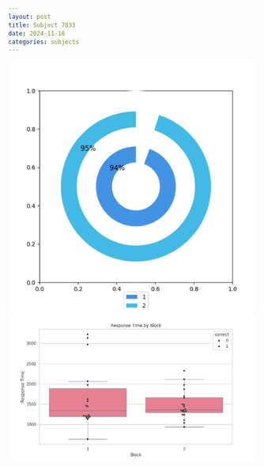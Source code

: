 ```yaml
---
layout: post
title: Subject 7033
date: 2024-11-18
categories: subjects
---
```


![](data/7033/run-3/7033__acc_test.png)
![](data/7033/run-3/7033_rt.png)
